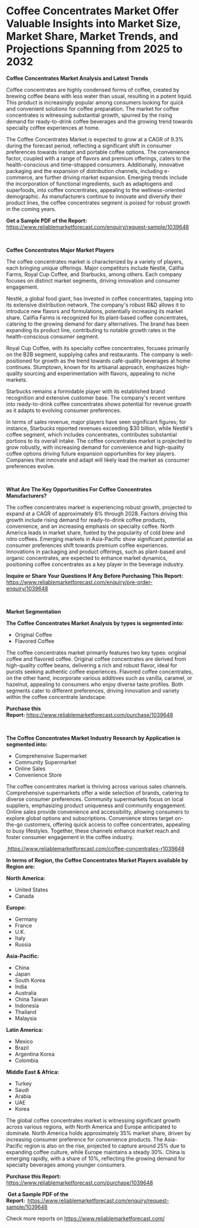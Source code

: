 <p><h1>Coffee Concentrates Market Offer Valuable Insights into Market Size, Market Share, Market Trends, and Projections Spanning from 2025 to 2032</h1></p><p><strong>Coffee Concentrates Market Analysis and Latest Trends</strong></p>
<p><p>Coffee concentrates are highly condensed forms of coffee, created by brewing coffee beans with less water than usual, resulting in a potent liquid. This product is increasingly popular among consumers looking for quick and convenient solutions for coffee preparation. The market for coffee concentrates is witnessing substantial growth, spurred by the rising demand for ready-to-drink coffee beverages and the growing trend towards specialty coffee experiences at home.</p><p>The Coffee Concentrates Market is expected to grow at a CAGR of 9.3% during the forecast period, reflecting a significant shift in consumer preferences towards instant and portable coffee options. The convenience factor, coupled with a range of flavors and premium offerings, caters to the health-conscious and time-strapped consumers. Additionally, innovative packaging and the expansion of distribution channels, including e-commerce, are further driving market expansion. Emerging trends include the incorporation of functional ingredients, such as adaptogens and superfoods, into coffee concentrates, appealing to the wellness-oriented demographic. As manufacturers continue to innovate and diversify their product lines, the coffee concentrates segment is poised for robust growth in the coming years.</p></p>
<p><strong>Get a Sample PDF of the Report:&nbsp;</strong> <a href="https://www.reliablemarketforecast.com/enquiry/request-sample/1039648?utm_campaign=2470&utm_medium=2&utm_source=Github&utm_content=ia&utm_term=14022025&utm_id=coffee-concentrates">https://www.reliablemarketforecast.com/enquiry/request-sample/1039648</a></p>
<p>&nbsp;</p>
<p><strong>Coffee Concentrates Major Market Players</strong></p>
<p><p>The coffee concentrates market is characterized by a variety of players, each bringing unique offerings. Major competitors include Nestlé, Califia Farms, Royal Cup Coffee, and Starbucks, among others. Each company focuses on distinct market segments, driving innovation and consumer engagement.</p><p>Nestlé, a global food giant, has invested in coffee concentrates, tapping into its extensive distribution network. The company's robust R&D allows it to introduce new flavors and formulations, potentially increasing its market share. Califia Farms is recognized for its plant-based coffee concentrates, catering to the growing demand for dairy alternatives. The brand has been expanding its product line, contributing to notable growth rates in the health-conscious consumer segment.</p><p>Royal Cup Coffee, with its specialty coffee concentrates, focuses primarily on the B2B segment, supplying cafes and restaurants. The company is well-positioned for growth as the trend towards café-quality beverages at home continues. Stumptown, known for its artisanal approach, emphasizes high-quality sourcing and experimentation with flavors, appealing to niche markets.</p><p>Starbucks remains a formidable player with its established brand recognition and extensive customer base. The company's recent venture into ready-to-drink coffee concentrates shows potential for revenue growth as it adapts to evolving consumer preferences.</p><p>In terms of sales revenue, major players have seen significant figures; for instance, Starbucks reported revenues exceeding $30 billion, while Nestlé's coffee segment, which includes concentrates, contributes substantial portions to its overall intake. The coffee concentrates market is projected to grow robustly, with increasing demand for convenience and high-quality coffee options driving future expansion opportunities for key players. Companies that innovate and adapt will likely lead the market as consumer preferences evolve.</p></p>
<p>&nbsp;</p>
<p><strong>What Are The Key Opportunities For Coffee Concentrates Manufacturers?</strong></p>
<p><p>The coffee concentrates market is experiencing robust growth, projected to expand at a CAGR of approximately 8% through 2028. Factors driving this growth include rising demand for ready-to-drink coffee products, convenience, and an increasing emphasis on specialty coffee. North America leads in market share, fueled by the popularity of cold brew and nitro coffees. Emerging markets in Asia-Pacific show significant potential as consumer preferences shift towards premium coffee experiences. Innovations in packaging and product offerings, such as plant-based and organic concentrates, are expected to enhance market dynamics, positioning coffee concentrates as a key player in the beverage industry.</p></p>
<p><strong>Inquire or Share Your Questions If Any Before Purchasing This Report:</strong> <a href="https://www.reliablemarketforecast.com/enquiry/pre-order-enquiry/1039648?utm_campaign=2470&utm_medium=2&utm_source=Github&utm_content=ia&utm_term=14022025&utm_id=coffee-concentrates">https://www.reliablemarketforecast.com/enquiry/pre-order-enquiry/1039648</a></p>
<p>&nbsp;</p>
<p><strong>Market Segmentation</strong></p>
<p><strong>The Coffee Concentrates Market Analysis by types is segmented into:</strong></p>
<p><ul><li>Original Coffee</li><li>Flavored Coffee</li></ul></p>
<p><p>The coffee concentrates market primarily features two key types: original coffee and flavored coffee. Original coffee concentrates are derived from high-quality coffee beans, delivering a rich and robust flavor, ideal for purists seeking authentic coffee experiences. Flavored coffee concentrates, on the other hand, incorporate various additives such as vanilla, caramel, or hazelnut, appealing to consumers who enjoy diverse taste profiles. Both segments cater to different preferences, driving innovation and variety within the coffee concentrate landscape.</p></p>
<p><strong>Purchase this Report:&nbsp;</strong><a href="https://www.reliablemarketforecast.com/purchase/1039648?utm_campaign=2470&utm_medium=2&utm_source=Github&utm_content=ia&utm_term=14022025&utm_id=coffee-concentrates">https://www.reliablemarketforecast.com/purchase/1039648</a></p>
<p>&nbsp;</p>
<p><strong>The Coffee Concentrates Market Industry Research by Application is segmented into:</strong></p>
<p><ul><li>Comprehensive Supermarket</li><li>Community Supermarket</li><li>Online Sales</li><li>Convenience Store</li></ul></p>
<p><p>The coffee concentrates market is thriving across various sales channels. Comprehensive supermarkets offer a wide selection of brands, catering to diverse consumer preferences. Community supermarkets focus on local suppliers, emphasizing product uniqueness and community engagement. Online sales provide convenience and accessibility, allowing consumers to explore global options and subscriptions. Convenience stores target on-the-go customers, offering quick access to coffee concentrates, appealing to busy lifestyles. Together, these channels enhance market reach and foster consumer engagement in the coffee industry.</p></p>
<p><a href="https://www.reliablemarketforecast.com/coffee-concentrates-r1039648?utm_campaign=2470&utm_medium=2&utm_source=Github&utm_content=ia&utm_term=14022025&utm_id=coffee-concentrates">&nbsp;https://www.reliablemarketforecast.com/coffee-concentrates-r1039648</a></p>
<p><strong>In terms of Region, the Coffee Concentrates Market Players available by Region are:</strong></p>
<p>
    <p> <strong> North America: </strong>
        <ul>
            <li>United States</li>
            <li>Canada</li>
        </ul>
        </p> 
    <p> <strong> Europe: </strong>
        <ul>
            <li>Germany</li>
            <li>France</li>
            <li>U.K.</li>
            <li>Italy</li>
            <li>Russia</li>
        </ul>
        </p> 
    <p> <strong> Asia-Pacific: </strong>
        <ul>
            <li>China</li>
            <li>Japan</li>
            <li>South Korea</li>
            <li>India</li>
            <li>Australia</li>
            <li>China Taiwan</li>
            <li>Indonesia</li>
            <li>Thailand</li>
            <li>Malaysia</li>
        </ul>
        </p> 
    <p> <strong> Latin America: </strong>
        <ul>
            <li>Mexico</li>
            <li>Brazil</li>
            <li>Argentina Korea</li>
            <li>Colombia</li>
        </ul>
        </p> 
    <p> <strong> Middle East & Africa: </strong>
        <ul>
            <li>Turkey</li>
            <li>Saudi</li>
            <li>Arabia</li>
            <li>UAE</li>
            <li>Korea</li>
        </ul>
    </p>
    </p>
<p><p>The global coffee concentrates market is witnessing significant growth across various regions, with North America and Europe anticipated to dominate. North America holds approximately 35% market share, driven by increasing consumer preference for convenience products. The Asia-Pacific region is also on the rise, projected to capture around 25% due to expanding coffee culture, while Europe maintains a steady 30%. China is emerging rapidly, with a share of 10%, reflecting the growing demand for specialty beverages among younger consumers.</p></p>
<p><strong>Purchase this Report: </strong><a href="https://www.reliablemarketforecast.com/purchase/1039648?utm_campaign=2470&utm_medium=2&utm_source=Github&utm_content=ia&utm_term=14022025&utm_id=coffee-concentrates">https://www.reliablemarketforecast.com/purchase/1039648</a></p>
<p>&nbsp;<strong>Get a Sample PDF of the Report:&nbsp;&nbsp;</strong><a href="https://www.reliablemarketforecast.com/enquiry/request-sample/1039648?utm_campaign=2470&utm_medium=2&utm_source=Github&utm_content=ia&utm_term=14022025&utm_id=coffee-concentrates">https://www.reliablemarketforecast.com/enquiry/request-sample/1039648</a></p>
<p><strong></strong></p>
<p>Check more reports on <a href="https://www.reliablemarketforecast.com/?utm_campaign=2470&utm_medium=2&utm_source=Github&utm_content=ia&utm_term=14022025&utm_id=coffee-concentrates">https://www.reliablemarketforecast.com/</a></p>